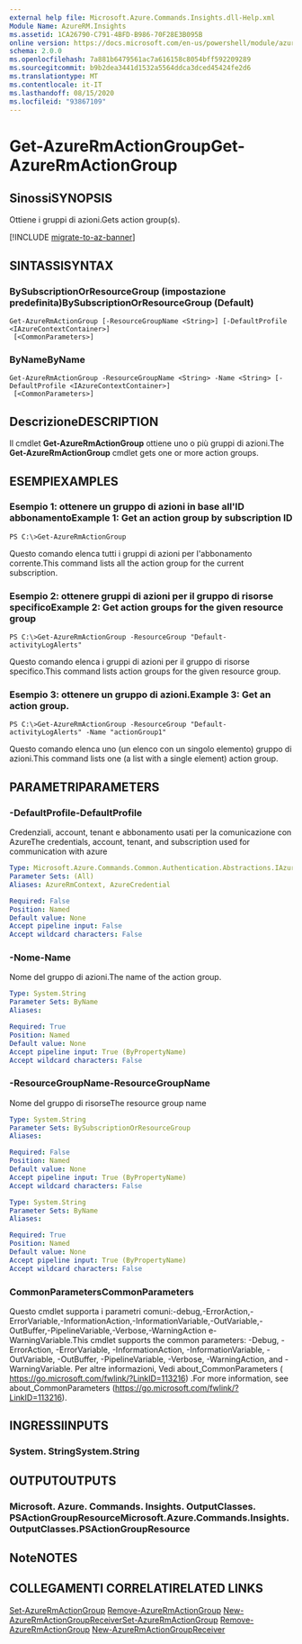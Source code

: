 ```yaml
---
external help file: Microsoft.Azure.Commands.Insights.dll-Help.xml
Module Name: AzureRM.Insights
ms.assetid: 1CA26790-C791-4BFD-B986-70F28E3B095B
online version: https://docs.microsoft.com/en-us/powershell/module/azurerm.insights/get-azurermactiongroup
schema: 2.0.0
ms.openlocfilehash: 7a881b6479561ac7a616158c8054bff592209289
ms.sourcegitcommit: b9b2dea3441d1532a5564ddca3dced45424fe2d6
ms.translationtype: MT
ms.contentlocale: it-IT
ms.lasthandoff: 08/15/2020
ms.locfileid: "93867109"
---
```

# <span data-ttu-id="a1ffc-101">Get-AzureRmActionGroup</span><span class="sxs-lookup"><span data-stu-id="a1ffc-101">Get-AzureRmActionGroup</span></span>

## <span data-ttu-id="a1ffc-102">Sinossi</span><span class="sxs-lookup"><span data-stu-id="a1ffc-102">SYNOPSIS</span></span>
<span data-ttu-id="a1ffc-103">Ottiene i gruppi di azioni.</span><span class="sxs-lookup"><span data-stu-id="a1ffc-103">Gets action group(s).</span></span>

[!INCLUDE [migrate-to-az-banner](../../includes/migrate-to-az-banner.md)]

## <span data-ttu-id="a1ffc-104">SINTASSI</span><span class="sxs-lookup"><span data-stu-id="a1ffc-104">SYNTAX</span></span>

### <span data-ttu-id="a1ffc-105">BySubscriptionOrResourceGroup (impostazione predefinita)</span><span class="sxs-lookup"><span data-stu-id="a1ffc-105">BySubscriptionOrResourceGroup (Default)</span></span>
```
Get-AzureRmActionGroup [-ResourceGroupName <String>] [-DefaultProfile <IAzureContextContainer>]
 [<CommonParameters>]
```

### <span data-ttu-id="a1ffc-106">ByName</span><span class="sxs-lookup"><span data-stu-id="a1ffc-106">ByName</span></span>
```
Get-AzureRmActionGroup -ResourceGroupName <String> -Name <String> [-DefaultProfile <IAzureContextContainer>]
 [<CommonParameters>]
```

## <span data-ttu-id="a1ffc-107">Descrizione</span><span class="sxs-lookup"><span data-stu-id="a1ffc-107">DESCRIPTION</span></span>
<span data-ttu-id="a1ffc-108">Il cmdlet **Get-AzureRmActionGroup** ottiene uno o più gruppi di azioni.</span><span class="sxs-lookup"><span data-stu-id="a1ffc-108">The **Get-AzureRmActionGroup** cmdlet gets one or more action groups.</span></span>

## <span data-ttu-id="a1ffc-109">ESEMPI</span><span class="sxs-lookup"><span data-stu-id="a1ffc-109">EXAMPLES</span></span>

### <span data-ttu-id="a1ffc-110">Esempio 1: ottenere un gruppo di azioni in base all'ID abbonamento</span><span class="sxs-lookup"><span data-stu-id="a1ffc-110">Example 1: Get an action group by subscription ID</span></span>
```
PS C:\>Get-AzureRmActionGroup
```

<span data-ttu-id="a1ffc-111">Questo comando elenca tutti i gruppi di azioni per l'abbonamento corrente.</span><span class="sxs-lookup"><span data-stu-id="a1ffc-111">This command lists all the action group for the current subscription.</span></span>

### <span data-ttu-id="a1ffc-112">Esempio 2: ottenere gruppi di azioni per il gruppo di risorse specifico</span><span class="sxs-lookup"><span data-stu-id="a1ffc-112">Example 2: Get action groups for the given resource group</span></span>
```
PS C:\>Get-AzureRmActionGroup -ResourceGroup "Default-activityLogAlerts"
```

<span data-ttu-id="a1ffc-113">Questo comando elenca i gruppi di azioni per il gruppo di risorse specifico.</span><span class="sxs-lookup"><span data-stu-id="a1ffc-113">This command lists action groups for the given resource group.</span></span>

### <span data-ttu-id="a1ffc-114">Esempio 3: ottenere un gruppo di azioni.</span><span class="sxs-lookup"><span data-stu-id="a1ffc-114">Example 3: Get an action group.</span></span>
```
PS C:\>Get-AzureRmActionGroup -ResourceGroup "Default-activityLogAlerts" -Name "actionGroup1"
```

<span data-ttu-id="a1ffc-115">Questo comando elenca uno (un elenco con un singolo elemento) gruppo di azioni.</span><span class="sxs-lookup"><span data-stu-id="a1ffc-115">This command lists one (a list with a single element) action group.</span></span>

## <span data-ttu-id="a1ffc-116">PARAMETRI</span><span class="sxs-lookup"><span data-stu-id="a1ffc-116">PARAMETERS</span></span>

### <span data-ttu-id="a1ffc-117">-DefaultProfile</span><span class="sxs-lookup"><span data-stu-id="a1ffc-117">-DefaultProfile</span></span>
<span data-ttu-id="a1ffc-118">Credenziali, account, tenant e abbonamento usati per la comunicazione con Azure</span><span class="sxs-lookup"><span data-stu-id="a1ffc-118">The credentials, account, tenant, and subscription used for communication with azure</span></span>

```yaml
Type: Microsoft.Azure.Commands.Common.Authentication.Abstractions.IAzureContextContainer
Parameter Sets: (All)
Aliases: AzureRmContext, AzureCredential

Required: False
Position: Named
Default value: None
Accept pipeline input: False
Accept wildcard characters: False
```

### <span data-ttu-id="a1ffc-119">-Nome</span><span class="sxs-lookup"><span data-stu-id="a1ffc-119">-Name</span></span>
<span data-ttu-id="a1ffc-120">Nome del gruppo di azioni.</span><span class="sxs-lookup"><span data-stu-id="a1ffc-120">The name of the action group.</span></span>

```yaml
Type: System.String
Parameter Sets: ByName
Aliases:

Required: True
Position: Named
Default value: None
Accept pipeline input: True (ByPropertyName)
Accept wildcard characters: False
```

### <span data-ttu-id="a1ffc-121">-ResourceGroupName</span><span class="sxs-lookup"><span data-stu-id="a1ffc-121">-ResourceGroupName</span></span>
<span data-ttu-id="a1ffc-122">Nome del gruppo di risorse</span><span class="sxs-lookup"><span data-stu-id="a1ffc-122">The resource group name</span></span>

```yaml
Type: System.String
Parameter Sets: BySubscriptionOrResourceGroup
Aliases:

Required: False
Position: Named
Default value: None
Accept pipeline input: True (ByPropertyName)
Accept wildcard characters: False
```

```yaml
Type: System.String
Parameter Sets: ByName
Aliases:

Required: True
Position: Named
Default value: None
Accept pipeline input: True (ByPropertyName)
Accept wildcard characters: False
```

### <span data-ttu-id="a1ffc-123">CommonParameters</span><span class="sxs-lookup"><span data-stu-id="a1ffc-123">CommonParameters</span></span>
<span data-ttu-id="a1ffc-124">Questo cmdlet supporta i parametri comuni:-debug,-ErrorAction,-ErrorVariable,-InformationAction,-InformationVariable,-OutVariable,-OutBuffer,-PipelineVariable,-Verbose,-WarningAction e-WarningVariable.</span><span class="sxs-lookup"><span data-stu-id="a1ffc-124">This cmdlet supports the common parameters: -Debug, -ErrorAction, -ErrorVariable, -InformationAction, -InformationVariable, -OutVariable, -OutBuffer, -PipelineVariable, -Verbose, -WarningAction, and -WarningVariable.</span></span> <span data-ttu-id="a1ffc-125">Per altre informazioni, Vedi about_CommonParameters ( https://go.microsoft.com/fwlink/?LinkID=113216) .</span><span class="sxs-lookup"><span data-stu-id="a1ffc-125">For more information, see about_CommonParameters (https://go.microsoft.com/fwlink/?LinkID=113216).</span></span>

## <span data-ttu-id="a1ffc-126">INGRESSI</span><span class="sxs-lookup"><span data-stu-id="a1ffc-126">INPUTS</span></span>

### <span data-ttu-id="a1ffc-127">System. String</span><span class="sxs-lookup"><span data-stu-id="a1ffc-127">System.String</span></span>

## <span data-ttu-id="a1ffc-128">OUTPUT</span><span class="sxs-lookup"><span data-stu-id="a1ffc-128">OUTPUTS</span></span>

### <span data-ttu-id="a1ffc-129">Microsoft. Azure. Commands. Insights. OutputClasses. PSActionGroupResource</span><span class="sxs-lookup"><span data-stu-id="a1ffc-129">Microsoft.Azure.Commands.Insights.OutputClasses.PSActionGroupResource</span></span>

## <span data-ttu-id="a1ffc-130">Note</span><span class="sxs-lookup"><span data-stu-id="a1ffc-130">NOTES</span></span>

## <span data-ttu-id="a1ffc-131">COLLEGAMENTI CORRELATI</span><span class="sxs-lookup"><span data-stu-id="a1ffc-131">RELATED LINKS</span></span>

<span data-ttu-id="a1ffc-132">[Set-AzureRmActionGroup](./Set-AzureRmActionGroup.md) 
 [Remove-AzureRmActionGroup](./Remove-AzureRmActionGroup.md) 
 [New-AzureRmActionGroupReceiver](./AzureRmActionGroupReceiver.md)</span><span class="sxs-lookup"><span data-stu-id="a1ffc-132">[Set-AzureRmActionGroup](./Set-AzureRmActionGroup.md)
[Remove-AzureRmActionGroup](./Remove-AzureRmActionGroup.md)
[New-AzureRmActionGroupReceiver](./AzureRmActionGroupReceiver.md)</span></span>
